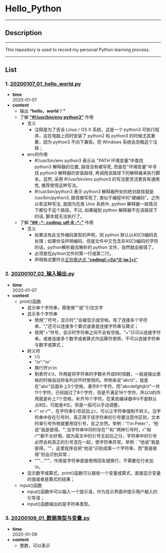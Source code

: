 # Hello_Python
***
## Description  
***
This repository is used to record my personal Python learning process.  
***
## List
### 1. [20200107_01_hello_world.py](https://github.com/peterliu502/Hello_Python/blob/master/20200107_01_hello_world.py)  
* __time__  
2020-01-07
* __content__  
    * 输出 __“hello，world！”__  
    * 了解 [__“#!/usr/bin/env python3”__](https://www.jianshu.com/p/400c612381dd) 作用   
        * 含义
            * 注释是为了告诉 Linux / OS X 系统，这是一个 python3 可执行程序，这在电脑上同时安装了 python2 和 python3 的时候尤其重要，因为 python3 不向下兼容。而 Windows 系统会忽略这个注释；  
        * env的作用
            * #!/usr/bin/env python3 表示从 "PATH 环境变量"中查找 python3 解释器的位置, 路径没有被写死, 而是在"环境变量"中寻找 python3 解释器的安装路径, 再调用该路径下的解释器来执行脚本。显然, 采用 #!/usr/bin/env python3 的写法更灵活更具有通用性, 推荐使用这种写法。  
            * #!/usr/bin/python3 表示 python3 解释器所处的绝对路径就是 /usr/bin/python3, 路径被写死了, 类似于编程中的"硬编码"。之所以有这种写法, 是因为在类 Unix 系统中, python 解释器一般情况下都位于这个路径。不过, 如果碰到 python 解释器不在该路径下的话, 脚本就无法执行了。  
    * 了解 [__“## -\*- coding: utf-8 -\*-”__](https://blog.csdn.net/zhongbeida_xue/article/details/81736671) 作用  
        * 含义
            * 如果没有此文件编码类型的声明，则 python 默认以ASCII编码去处理；如果你没声明编码，但是文件中又包含非ASCII编码的字符的话，python解析器去解析的 python 文件，自然就会报错了。
            * 必须放在python文件的第一行或第二行。 
            * 声明格式要符合[正则表达式 "__coding[:=]\s*([-\w.]+)__"](https://blog.csdn.net/xld_19920728/article/details/80534146)
### 2. [20200107_02_输入输出.py](https://github.com/peterliu502/Hello_Python/blob/develop/20200107_02_%E8%BE%93%E5%85%A5%E8%BE%93%E5%87%BA.py)
* __time__  
2020-01-07
* __content__
    * print()函数
        * 显示单个字符串，需使用""或''引住文字
        * 显示多个字符串
            * 使用","符号，显示时","会被显示成空格，除了连接多个字符串，","还可以连接多个算式或者是连接字符串与算式；
            * 使用"+"符号，显示时字符串之间不会有空格。"+"只可以连接字符串。或者连接多个数字或者算式作运算符使用，不可以连接字符串与数字或算式；
        * 转义符
            * \\:\\\\
            * "or':\"or\'
            * 换行符\n:\\n
            * 制表符\t:\\t，作用是将字符串的字数补齐成8的倍数，一般是输出表格的时候自动将各列对齐时使用的。举例来说"abc\t"，就是在"abc"后面补上5个空格，凑齐8个字符。而"abcdefghijk\t"一共11个字符，已经超过了8个字符，但是不满足16个字符，所以\t的作用就是补上7个空格，补齐16个字符。在某些编译器中\t不是默认占8位，可能是4位，但是一般可以手动调整。
            * r'' or r""，在字符串引号前加上r，可以让字符串强制不转义。当字符串中存在引号时，真正用于括字符串的引号要注意作区别，文本时单引号外侧就要用双引号，反之亦然。举例："I'm Peter."，'他说"我是彼得。"',当字符串中同时存在""和''两种引号时，r''和r""都不太好用。因为英文中的引号无前后之分，字符串中的引号必然会和真正的引号混在一起，使字符串异常。举例："他说"我是彼得。""，这里程序会把"他说"识别成第一个字符串，而"我是彼得"则会识别异常；
            * """..."""，作用是字符串直接使用回车键换行，不需要在行末加\n。
        * 显示数字或算式，print()函数可以接收一个变量或算式，直接显示变量的值或者是算式的结果；
    * input()函数
        * input()函数中可以输入一个提示语，作为显示界面中提示用户输入的引导语；  
        * input()函数输出的是字符串类型。
### 3. [20200109_01_数据类型与变量.py]()
* __time__  
2020-01-09
* __content__
    * 整数，可以表示
